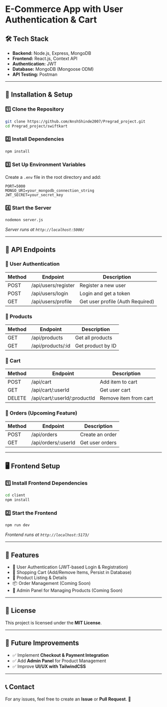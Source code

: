 # E-Commerce App with User Authentication & Cart

## 🛠️ Tech Stack
- **Backend:** Node.js, Express, MongoDB
- **Frontend:** React.js, Context API
- **Authentication:** JWT
- **Database:** MongoDB (Mongoose ODM)
- **API Testing:** Postman

---

## 🚀 Installation & Setup

### 1️⃣ Clone the Repository
```sh
git clone https://github.com/AnshShinde2007/Pregrad_project.git
cd Pregrad_project/swiftkart
```

### 2️⃣ Install Dependencies
```sh
npm install
```

### 3️⃣ Set Up Environment Variables
Create a `.env` file in the root directory and add:
```env
PORT=5000
MONGO_URI=your_mongodb_connection_string
JWT_SECRET=your_secret_key
```

### 4️⃣ Start the Server
```sh
nodemon server.js
```
_Server runs at `http://localhost:5000/`_

---

## 📌 API Endpoints

### 🔹 User Authentication
| Method | Endpoint       | Description          |
|--------|--------------|----------------------|
| POST   | /api/users/register | Register a new user |
| POST   | /api/users/login | Login and get a token |
| GET    | /api/users/profile | Get user profile (Auth Required) |

### 🔹 Products
| Method | Endpoint        | Description |
|--------|----------------|-------------|
| GET    | /api/products  | Get all products |
| GET    | /api/products/:id | Get product by ID |

### 🔹 Cart
| Method | Endpoint         | Description |
|--------|-----------------|-------------|
| POST   | /api/cart        | Add item to cart |
| GET    | /api/cart/:userId | Get user cart |
| DELETE | /api/cart/:userId/:productId | Remove item from cart |

### 🔹 Orders (Upcoming Feature)
| Method | Endpoint         | Description |
|--------|-----------------|-------------|
| POST   | /api/orders      | Create an order |
| GET    | /api/orders/:userId | Get user orders |

---

## 🖥️ Frontend Setup

### 1️⃣ Install Frontend Dependencies
```sh
cd client
npm install
```

### 2️⃣ Start the Frontend
```sh
npm run dev
```
_Frontend runs at `http://localhost:5173/`_

---

## 📌 Features
- 🔑 User Authentication (JWT-based Login & Registration)
- 🛒 Shopping Cart (Add/Remove Items, Persist in Database)
- 🏪 Product Listing & Details
- 📦 Order Management (Coming Soon)
- 🔧 Admin Panel for Managing Products (Coming Soon)

---

## 📜 License
This project is licensed under the **MIT License**.

---

## 🎯 Future Improvements
- ✅ Implement **Checkout & Payment Integration**
- ✅ Add **Admin Panel** for Product Management
- ✅ Improve **UI/UX with TailwindCSS**

---

## 📞 Contact
For any issues, feel free to create an **Issue** or **Pull Request**. 🚀

